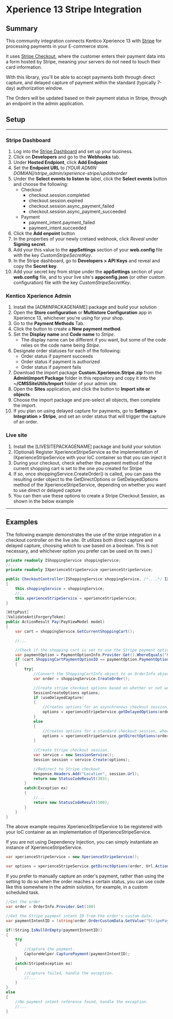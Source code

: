 # Xperience 13 Stripe Integration

## Summary
This community integration connects Kentico Xperience 13 with [Stripe](https://stripe.com/) for processing payments in your E-commerce store.

It uses [Stripe Checkout](https://stripe.com/payments/checkout), where the customer enters their payment data into a form hosted by Stripe, meaning your servers do not need to touch their card information.

With this library, you'll be able to accept payments both through direct capture, and delayed capture of payment within the standard (typically 7-day) authorization window.

The Orders will be updated based on their payment status in Stripe, through an endpoint in the admin application.

## Setup
---
### **Stripe Dashboard**
1. Log into the [Stripe Dashboard](https://dashboard.stripe.com/) and set up your business.
1. Click on **Developers** and go to the **Webhooks** tab.
1. Under **Hosted Endpiont**, click **Add Endpoint**
1. Set the **Endpoint URL** to *[YOUR ADMIN DOMIAN]/stripe_admin/xperience-stripe/updateorder*
1. Under the **Select events to listen to** label, click the **Select events** button and choose the following:
   * Checkout
     * checkout.session.completed
     * checkout.session.expired
     * checkout.session.async_payment_failed
     * checkout.session.async_payment_succeeded
   * Payment
     * payment_intent.payment_failed
     * payment_intent.succeeded
1. Click the **Add enpoint** button
1. In the properties of your newly cretaed webhook, click *Reveal* under **Signing secret**.
1. Add your this value to the **appSettings** section of your **web.config** file with the key *CustomStripeSecretKey*.
1. In the Stripe dashboard, go to **Developers > API Keys** and reveal and copy the **Secret key**.
1. Add your secret key from stripe under the **appSettings** section of your **web.config** file, and to your live site's **appconfig.json** (or other custom configuration) file with the key *CustomStripeSecretKey*.

### **Kentico Xperience Admin**
1. Install the [ADMINPACKAGENAME] package and build your solution
1. Open the **Store configuration** or **Multistore Configuration** app in Xperience 13, whichever you're using for your shop.
1. Go to the **Payment Methods** Tab.
1. Click the button to create a **New payment method**.
1. Set the **Display name** and **Code name** to *Stripe*.
   * The display name can be different if you want, but some of the code relies on the code name being *Stripe*.
1. Designate order statuses for each of the following:
   * Order status if payment succeeds
   * Order status if payment is authorized
   * Order status if payment fails
1. Download the import package **Custom.Xperience.Stripe.zip** from the **Admin\Import Package** folder in this repository and copy it into the **~/CMSSiteUtils/Import** folder of your admin site.
1. Open the **Sites** application, and click the button to **Import site or objects**.
1. Choose the import package and pre-select all objects, then complete the import.
1. If you plan on using delayed capture for payments, go to **Settings > Integration > Stripe**, and set an order status that will trigger the capture of an order.

### **Live site**
1. Install the [LIVESITEPACKAGENAME] package and build your solution
1. (Optional) Register XperienceStripeService as the implementation of IXperienceStripeService with your IoC container so that you can inject it
1. During your checkout, check whether the payment method of the current shopping cart is set to the one you created for Stripe
1. If so, once shoppingService.CreateOrder() is called, you can pass the resulting order object to the GetDirectOptions or GetDelayedOptions method of the XperienceStripeService, depending on whether you want to use direct or delayed capture
1. You can then use these options to create a Stripe Checkout Session, as shown in the below example

---

## Examples
The following example demonstrates the use of the stripe integration in a checkout controller on the live site. (It utilizes both direct capture and delayed capture, choosing which to use based on a boolean. This is not necessary, and whichever option you prefer can be used on its own.)

```c#
private readonly IShoppingService shoppingService;
//...
private readonly IXperienceStripeService xperienceStripeService;

public CheckoutController(IShoppingService shoppingService, /*...,*/ IXperienceStripeService xperienceStripeService)
{
	this.shoppingService = shoppingService;
	//...
	this.xperienceStripeService = xperienceStripeService;
}

[HttpPost]
[ValidateAntiForgeryToken]
public ActionResult Pay(PayViewModel model)
{
	var cart = shoppingService.GetCurrentShoppingCart();

	//...

	//Check if the shopping cart is set to use the Stripe payment option.
	var paymentOption = PaymentOptionInfo.Provider.Get().WhereEquals("PaymentOptionName", "Stripe").First();
	if (cart.ShoppingCartPaymentOptionID == paymentOption.PaymentOptionID)
	{
		try{
			//Convert the ShoppingCartInfo object to an OrderInfo object.
			var order = shoppingService.CreateOrder();

			//Create stripe checkout options based on whether or not we want delayed capture.
			SessionCreateOptions options;
			if (useDelayedCapture)
			{
				//Creates options for an asynchronous checkout session, where payment is not captured immediately at checkout (delayed capture).
				options = xperienceStripeService.getDelayedOptions(order, Url.Action(action: "ThankYou", controller: "Checkout"), Url.Action(action: "Login", controller: "Account"));
			}
			else
			{
				//Creates options for a standard checkout session, where paymnet is captured when the cusotmer completes the checkout (direct capture).
				options = xperienceStripeService.getDirectOptions(order, Url.Action(action: "ThankYou", controller: "Checkout"), Url.Action(action: "Login", controller: "Account"));
			}
			
			//Create Stripe checkout session.
			var service = new SessionService();
			Session session = service.Create(options);

			//Redirect to Stripe checkout.
			Response.Headers.Add("Location", session.Url);
			return new StatusCodeResult(303);
		}
		catch(Exception ex)
		{
			//...
			return new StatusCodeResult(500);
		}
	}
}
```

The above example requires XperienceStripeService to be registered with your IoC container as an implementation of IXperienceStripeService.

If you are not using Dependency Injection, you can simply instantiate an instance of XperienceStripeService.

```c#
var xperienceStripeService = new XperienceStripeService();

var options = xperienceStripeService.getDirectOptions(order, Url.Action(action: "ThankYou", controller: "Checkout"), Url.Action(action: "Login", controller: "Account"));
```

If you prefer to manually capture an order's payment, rather than using the setting to do so when the order reaches a certain status, you can use code like this somewhere in the admin solution, for example, in a custom scheduled task.

```c#
//Get the order
var order = OrderInfo.Provider.Get(100)

//Get the Stripe payment intent ID from the order's custom data.
var paymentIntentID = (string)order.OrderCustomData.GetValue("StripePaymentIntentID");

if(!String.IsNullOrEmpty(paymentIntentID))
{
	try
	{
		//Capture the payment.
		CaptureHelper.CapturePayment(paymentIntentID);
	}
	catch(StripeException ex)
	{
		//Capture failed, handle the exception.
		//...
	}
}
else
{
	//No payment intent reference found, handle the exception.
	//...
}
```